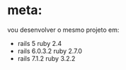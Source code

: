 # meta: 
vou desenvolver o mesmo projeto em:
- rails 5 ruby 2.4
- rails 6.0.3.2 ruby 2.7.0
- rails 7.1.2 ruby 3.2.2